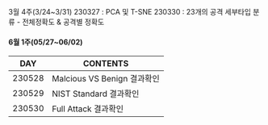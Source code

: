 3월 4주(3/24~3/31)
230327 : PCA 및 T-SNE
230330 : 23개의 공격 세부타입 분류 - 전체정확도 & 공격별 정확도


#### 6월 1주(05/27~06/02)
|  DAY  | CONTENTS    |
|--- |----- |  
| 230528  | Malcious VS Benign 결과확인 |
| 230529 | NIST Standard 결과확인 |
| 230530 | Full Attack 결과확인 |